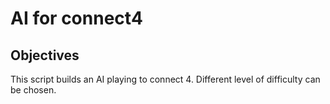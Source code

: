 # AI for connect4

## Objectives

This script builds an AI playing to connect 4. Different level of difficulty can be chosen.